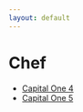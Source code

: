 ```yaml
---
layout: default
---
```

# Chef
* [Capital One 4](/assignments/Capital%20One%204.html)
* [Capital One 5](/assignments/Capital%20One%205.html)
